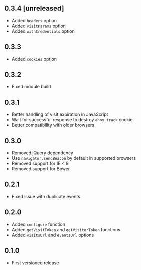 ## 0.3.4 [unreleased]

- Added `headers` option
- Added `visitParams` option
- Added `withCredentials` option

## 0.3.3

- Added `cookies` option

## 0.3.2

- Fixed module build

## 0.3.1

- Better handling of visit expiration in JavaScript
- Wait for successful response to destroy `ahoy_track` cookie
- Better compatibility with older browsers

## 0.3.0

- Removed jQuery dependency
- Use `navigator.sendBeacon` by default in supported browsers
- Removed support for IE < 9
- Removed support for Bower

## 0.2.1

- Fixed issue with duplicate events

## 0.2.0

- Added `configure` function
- Added `getVisitToken` and `getVisitorToken` functions
- Added `visitsUrl` and `eventsUrl` options

## 0.1.0

- First versioned release
